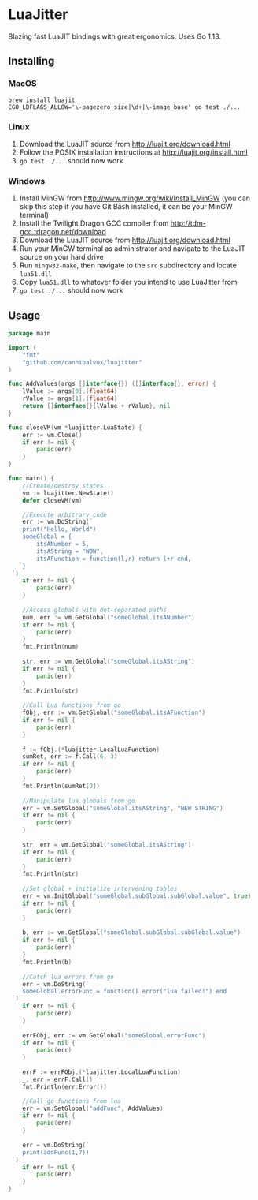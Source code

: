 # LuaJitter

Blazing fast LuaJIT bindings with great ergonomics.  Uses Go 1.13.

## Installing

### MacOS

```shell script
brew install luajit
CGO_LDFLAGS_ALLOW='\-pagezero_size|\d+|\-image_base' go test ./...
```

### Linux

1. Download the LuaJIT source from http://luajit.org/download.html
1. Follow the POSIX installation instructions at http://luajit.org/install.html
1. `go test ./...` should now work

### Windows

1. Install MinGW from http://www.mingw.org/wiki/Install_MinGW (you can skip this step if you have Git Bash installed, it can be your MinGW terminal)
1. Install the Twilight Dragon GCC compiler from http://tdm-gcc.tdragon.net/download
1. Download the LuaJIT source from http://luajit.org/download.html
1. Run your MinGW terminal as administrator and navigate to the LuaJIT source on your hard drive
1. Run `mingw32-make`, then navigate to the `src` subdirectory and locate `lua51.dll`
1. Copy `lua51.dll` to whatever folder you intend to use LuaJitter from
1. `go test ./...` should now work

## Usage

```go
package main 

import (
    "fmt"
    "github.com/cannibalvox/luajitter"
)

func AddValues(args []interface{}) ([]interface{}, error) {
    lValue := args[0].(float64)
    rValue := args[1].(float64)
    return []interface{}{lValue + rValue}, nil
}

func closeVM(vm *luajitter.LuaState) {
    err := vm.Close()
    if err != nil {
        panic(err)
    }
}

func main() {
    //Create/destroy states
    vm := luajitter.NewState()
    defer closeVM(vm)

    //Execute arbitrary code
    err := vm.DoString(`
    print("Hello, World")
    someGlobal = {
        itsANumber = 5,
        itsAString = "WOW",
        itsAFunction = function(l,r) return l+r end,
    }
 `)
    if err != nil {
        panic(err)
    }
 
    //Access globals with dot-separated paths
    num, err := vm.GetGlobal("someGlobal.itsANumber")
    if err != nil {
        panic(err)
    }
    fmt.Println(num)
 
    str, err := vm.GetGlobal("someGlobal.itsAString")
    if err != nil {
        panic(err)
    }
    fmt.Println(str)
 
    //Call Lua functions from go
    fObj, err := vm.GetGlobal("someGlobal.itsAFunction")
    if err != nil {
        panic(err)
    }
 
    f := fObj.(*luajitter.LocalLuaFunction)
    sumRet, err := f.Call(6, 3)
    if err != nil {
        panic(err)
    }
    fmt.Println(sumRet[0])
 
    //Manipulate lua globals from go
    err = vm.SetGlobal("someGlobal.itsAString", "NEW STRING")
    if err != nil {
        panic(err)
    }
 
    str, err = vm.GetGlobal("someGlobal.itsAString")
    if err != nil {
        panic(err)
    }
    fmt.Println(str)
 
    //Set global + initialize intervening tables
    err = vm.InitGlobal("someGlobal.subGlobal.subGlobal.value", true)
    if err != nil {
        panic(err)
    }
 
    b, err := vm.GetGlobal("someGlobal.subGlobal.subGlobal.value")
    if err != nil {
        panic(err)
    }
    fmt.Println(b)
 
    //Catch lua errors from go
    err = vm.DoString(`
    someGlobal.errorFunc = function() error("lua failed!") end
 `)
    if err != nil {
        panic(err)
    }
 
    errFObj, err := vm.GetGlobal("someGlobal.errorFunc")
    if err != nil {
        panic(err)
    }
 
    errF := errFObj.(*luajitter.LocalLuaFunction)
    _, err = errF.Call()
    fmt.Println(err.Error())

    //Call go functions from lua
    err = vm.SetGlobal("addFunc", AddValues)
    if err != nil {
        panic(err)
    }
 
    err = vm.DoString(`
    print(addFunc(1,7))
 `)
    if err != nil {
        panic(err)
    }
}
```